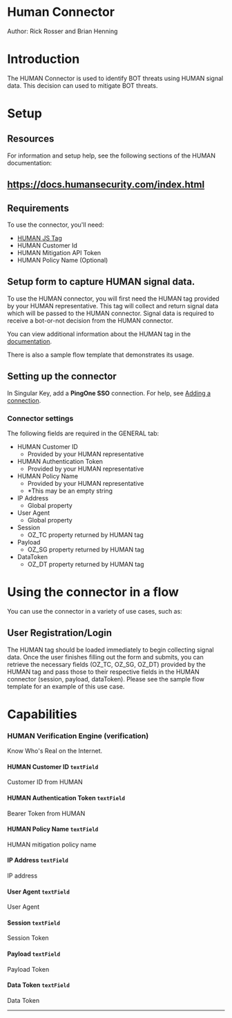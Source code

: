 # Human Connector

Author: Rick Rosser and Brian Henning

# Introduction

The HUMAN Connector is used to identify BOT threats using HUMAN signal data. This decision can used to mitigate BOT threats.

# Setup

## Resources

For information and setup help, see the following sections of the HUMAN documentation:

## https://docs.humansecurity.com/index.html

## Requirements

To use the connector, you'll need:

- [HUMAN JS Tag](https://docs.humansecurity.com/detection-tag.html)
- HUMAN Customer Id
- HUMAN Mitigation API Token
- HUMAN Policy Name (Optional)

## Setup form to capture HUMAN signal data.

To use the HUMAN connector, you will first need the HUMAN tag provided by your HUMAN representative. This tag will collect
and return signal data which will be passed to the HUMAN connector. Signal data is required to receive a bot-or-not decision from the HUMAN connector. 

You can view additional information about the HUMAN tag in the [documentation](https://docs.humansecurity.com/detection-tag.html).

There is also a sample flow template that demonstrates its usage.

## Setting up the connector

In Singular Key, add a **PingOne SSO** connection. For help, see [Adding a connection](https://docs.google.com/document/d/1Sc9tD5tn9dl79qOWup0k3eKk5hrNVI8lZPAdm8loeiA/edit#).

### Connector settings

The following fields are required in the GENERAL tab:
* HUMAN Customer ID
  - Provided by your HUMAN representative 
* HUMAN Authentication Token
  - Provided by your HUMAN representative 
* HUMAN Policy Name
  - Provided by your HUMAN representative 
  - *This may be an empty string
* IP Address
  - Global property 
* User Agent
  - Global property 
* Session
  - OZ_TC property returned by HUMAN tag
* Payload
  - OZ_SG property returned by HUMAN tag
* DataToken
  - OZ_DT property returned by HUMAN tag

# Using the connector in a flow

You can use the connector in a variety of use cases, such as:

## User Registration/Login

The HUMAN tag should be loaded immediately to begin collecting signal data. Once the user finishes filling out the form and submits, you can retrieve the necessary fields (OZ_TC, OZ_SG, OZ_DT) provided by the HUMAN tag and pass those to their respective fields in the HUMAN connector (session, payload, dataToken). Please see the sample flow template for an example of this use case.

# Capabilities

### HUMAN Verification Engine (verification)


Know Who's Real on the Internet.

#### HUMAN Customer ID `textField`


Customer ID from HUMAN

#### HUMAN Authentication Token `textField`


Bearer Token from HUMAN

#### HUMAN Policy Name `textField`


HUMAN mitigation policy name

#### IP Address `textField`


IP address

#### User Agent `textField`


User Agent

#### Session `textField`


Session Token

#### Payload `textField`


Payload Token

#### Data Token `textField`


Data Token

---


